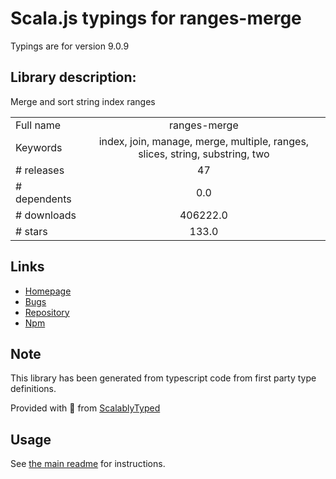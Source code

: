 
# Scala.js typings for ranges-merge

Typings are for version 9.0.9

## Library description:
Merge and sort string index ranges

|                    |                 |
| ------------------ | :-------------: |
| Full name          | ranges-merge |
| Keywords           | index, join, manage, merge, multiple, ranges, slices, string, substring, two |
| # releases         | 47 |
| # dependents       | 0.0 |
| # downloads        | 406222.0 |
| # stars            | 133.0 |

## Links
- [Homepage](https://codsen.com/os/ranges-merge)
- [Bugs](https://github.com/codsen/codsen/issues)
- [Repository](https://github.com/codsen/codsen)
- [Npm](https://www.npmjs.com/package/ranges-merge)
    


## Note
This library has been generated from typescript code from first party type definitions.

Provided with :purple_heart: from [ScalablyTyped](https://github.com/oyvindberg/ScalablyTyped)

## Usage
See [the main readme](../../readme.md) for instructions.



